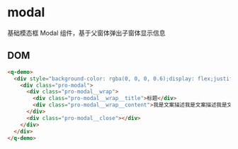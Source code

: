 # modal

基础模态框 Modal 组件，基于父窗体弹出子窗体显示信息

## DOM

<template>
  <q-demo>
    <div style="background-color: rgba(0, 0, 0, 0.6);display: flex;justify-content: center;padding: 15px">
      <div class="pro-modal">
        <div class="pro-modal__wrap">
          <div class="pro-modal__wrap__title">标题</div>
          <div class="pro-modal__wrap__content">我是文案描述我是文案描述我是文案描述我是文案描述我是文案描述我是文案描述我是文案描述我是文案描述</div>
        </div>
        <div class="pro-modal__close"></div>
      </div>
    </div>
  </q-demo>
</template>

```html  
<q-demo>
  <div style="background-color: rgba(0, 0, 0, 0.6);display: flex;justify-content: center;padding: 15px">
    <div class="pro-modal">
      <div class="pro-modal__wrap">
        <div class="pro-modal__wrap__title">标题</div>
        <div class="pro-modal__wrap__content">我是文案描述我是文案描述我是文案描述我是文案描述我是文案描述我是文案描述我是文案描述我是文案描述</div>
      </div>
      <div class="pro-modal__close"></div>
    </div>
  </div>
</q-demo>
```
